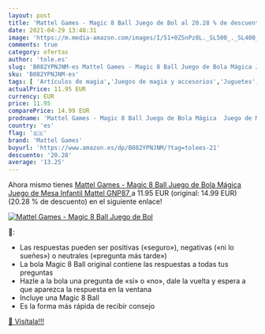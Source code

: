 ```yaml
---
layout: post
title: 'Mattel Games - Magic 8 Ball Juego de Bol al 20.28 % de descuento'
date: 2021-04-29 13:48:31
image: 'https://m.media-amazon.com/images/I/51+0ZSnPz8L._SL500_._SL400_.jpg'
comments: true
category: ofertas
author: 'tole.es'
slug: 'B082YPNJNM-es Mattel Games - Magic 8 Ball Juego de Bola Mágica Juego de...'
sku: 'B082YPNJNM-es'
tags: [ 'Artículos de magia','Juegos de magia y accesorios','Juguetes','Juguetes y juegos','Regalos originales y de broma','mattel','mattel games', ]
actualPrice: 11.95 EUR
currency: EUR
price: 11.95
comparePrice: 14.99 EUR
prodname: 'Mattel Games - Magic 8 Ball Juego de Bola Mágica  Juego de Mesa Infantil  Mattel GNP87 '
country: 'es'
flag: '🇪🇸'
brand: 'Mattel Games'
buyurl: 'https://www.amazon.es/dp/B082YPNJNM/?tag=tolees-21'
descuento: '20.28'
average: '13.25'
---
```


Ahora mismo tienes [Mattel Games - Magic 8 Ball Juego de Bola Mágica  Juego de Mesa Infantil  Mattel GNP87 ](https://www.amazon.es/dp/B082YPNJNM/?tag=tolees-21) a 11.95 EUR (original: 14.99 EUR) (20.28 %  de descuento) en el siguiente enlace!

[![Mattel Games - Magic 8 Ball Juego de Bol](https://m.media-amazon.com/images/I/51+0ZSnPz8L._SL500_._SL400_.jpg)](https://www.amazon.es/dp/B082YPNJNM/?tag=tolees-21)

🔎:

- Las respuestas pueden ser positivas («seguro»), negativas («ni lo sueñes») o neutrales («pregunta más tarde»)
- La bola Magic 8 Ball original contiene las respuestas a todas tus preguntas
- Hazle a la bola una pregunta de «sí» o «no», dale la vuelta y espera a que aparezca la respuesta en la ventana
- Incluye una Magic 8 Ball
- Es la forma más rápida de recibir consejo

[🛒 Visítala!!!](https://www.amazon.es/dp/B082YPNJNM/?tag=tolees-21)
